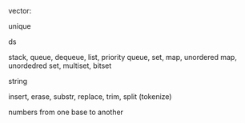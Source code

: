 vector:

unique

ds

stack, queue, dequeue, list, priority queue, set, map, unordered map, unordedred set, multiset, bitset



string

insert, erase, substr, replace, trim,  split \(tokenize\)



numbers from one base to another

